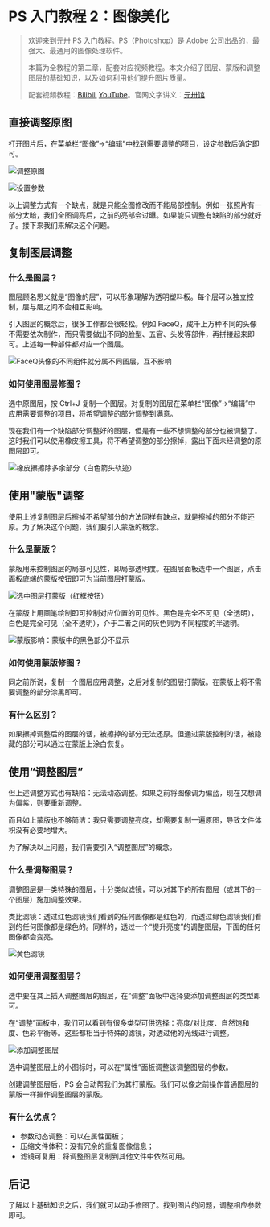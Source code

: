 # PS 入门教程 2：图像美化

> 欢迎来到元卅 PS 入门教程。PS（Photoshop）是 Adobe 公司出品的，最强大、最通用的图像处理软件。
>
> 本篇为全教程的第二章，配套对应视频教程。本文介绍了图层、蒙版和调整图层的基础知识，以及如何利用他们提升图片质量。
>
> 配套视频教程：[Bilibili](https://www.bilibili.com/video/BV1st411h7Ks) [YouTube](https://www.youtube.com/watch?v=hA29fZbcwAM&t=254s)。官网文字讲义：[元卅馆](http://yuansasi.com/pc/reader.html?p=8)

## 直接调整原图

打开图片后，在菜单栏“图像”→“编辑”中找到需要调整的项目，设定参数后确定即可。

![调整原图](./pic/1.jpg "调整原图")

![设置参数](./pic/2.jpg "设置参数")

以上调整方式有一个缺点，就是只能全图修改而不能局部控制。例如一张照片有一部分太暗，我们全图调亮后，之前的亮部会过曝。如果能只调整有缺陷的部分就好了。接下来我们来解决这个问题。

## 复制图层调整

### 什么是图层？

图层顾名思义就是“图像的层”，可以形象理解为透明塑料板。每个层可以独立控制，层与层之间不会相互影响。

引入图层的概念后，很多工作都会很轻松。例如 FaceQ，成千上万种不同的头像不需要依次制作，而只需要做出不同的脸型、五官、头发等部件，再拼接起来即可。上述每一种部件都对应一个图层。

![FaceQ头像的不同组件就分属不同图层，互不影响](./pic/3.jpg "FaceQ头像的不同组件就分属不同图层，互不影响")

### 如何使用图层修图？

选中原图层，按 Ctrl+J 复制一个图层。对复制的图层在菜单栏“图像”→“编辑”中应用需要调整的项目，将希望调整的部分调整到满意。

现在我们有一个缺陷部分调整好的图层，但是有一些不想调整的部分也被调整了。这时我们可以使用橡皮擦工具，将不希望调整的部分擦掉，露出下面未经调整的原图层即可。

![橡皮擦擦除多余部分（白色箭头轨迹）](./pic/4.jpg "橡皮擦擦除多余部分（白色箭头轨迹）")

## 使用"蒙版"调整

使用上述复制图层后擦掉不希望部分的方法同样有缺点，就是擦掉的部分不能还原。为了解决这个问题，我们要引入蒙版的概念。

### 什么是蒙版？

蒙版用来控制图层的局部可见性，即局部透明度。在图层面板选中一个图层，点击面板底端的蒙版按钮即可为当前图层打蒙版。

![选中图层打蒙版（红框按钮）](./pic/5.jpg "选中图层打蒙版（红框按钮）")

在蒙版上用画笔绘制即可控制对应位置的可见性。黑色是完全不可见（全透明），白色是完全可见（全不透明），介于二者之间的灰色则为不同程度的半透明。

![蒙版影响：蒙版中的黑色部分不显示](./pic/6.jpg "蒙版影响：蒙版中的黑色部分不显示")

### 如何使用蒙版修图？

同之前所说，复制一个图层应用调整，之后对复制的图层打蒙版。在蒙版上将不需要调整的部分涂黑即可。

### 有什么区别？

如果擦掉调整后的图层的话，被擦掉的部分无法还原。但通过蒙版控制的话，被隐藏的部分可以通过在蒙版上涂白恢复。

## 使用“调整图层”

但上述调整方式也有缺陷：无法动态调整。如果之前将图像调为偏蓝，现在又想调为偏紫，则要重新调整。

而且如上蒙版也不够简洁：我只需要调整亮度，却需要复制一遍原图，导致文件体积没有必要地增大。

为了解决以上问题，我们需要引入“调整图层”的概念。

### 什么是调整图层？

调整图层是一类特殊的图层，十分类似滤镜，可以对其下的所有图层（或其下的一个图层）施加调整效果。

类比滤镜：透过红色滤镜我们看到的任何图像都是红色的，而透过绿色滤镜我们看到的任何图像都是绿色的。同样的，透过一个“提升亮度”的调整图层，下面的任何图像都会变亮。

![黄色滤镜](./pic/7.jpg "黄色滤镜")

### 如何使用调整图层？

选中要在其上插入调整图层的图层，在“调整”面板中选择要添加调整图层的类型即可。

在“调整”面板中，我们可以看到有很多类型可供选择：亮度/对比度、自然饱和度、色彩平衡等。这些都相当于特殊的滤镜，对透过他的光线进行调整。

![添加调整图层](./pic/8.jpg "添加调整图层")

选中调整图层上的小图标时，可以在“属性”面板调整该调整图层的参数。

创建调整图层后，PS 会自动帮我们为其打蒙版。我们可以像之前操作普通图层的蒙版一样操作调整图层的蒙版。

### 有什么优点？

-   参数动态调整：可以在属性面板；
-   压缩文件体积：没有冗余的重复图像信息；
-   滤镜可复用：将调整图层复制到其他文件中依然可用。

## 后记

了解以上基础知识之后，我们就可以动手修图了。找到图片的问题，调整相应参数即可。

